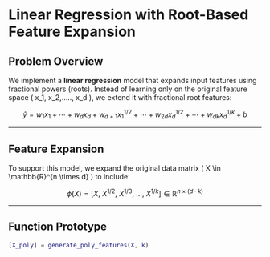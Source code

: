 #  Linear Regression with Root-Based Feature Expansion

##  Problem Overview

We implement a **linear regression** model that expands input features using fractional powers (roots). Instead of learning only on the original feature space \( x_1, x_2,....., x_d \), we extend it with fractional root features:

$$
\hat{y} = w_1 x_1 + \cdots + w_d x_d + w_{d+1} x_1^{1/2} + \cdots + w_{2d} x_d^{1/2} + \cdots + w_{dk} x_d^{1/k} + b
$$


---

##  Feature Expansion

To support this model, we expand the original data matrix \( X \in \mathbb{R}^{n \times d} \) to include:

$$
\phi(X) = \left[ X,\ X^{1/2},\ X^{1/3},\ \dots,\ X^{1/k} \right] \in \mathbb{R}^{n \times (d \cdot k)}
$$


---

##  Function Prototype

```matlab
[X_poly] = generate_poly_features(X, k)